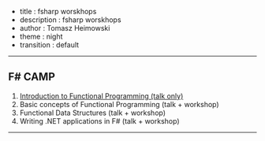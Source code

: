 - title : fsharp worskhops
- description : fsharp worskhops
- author : Tomasz Heimowski
- theme : night
- transition : default

***

## F# CAMP

1. [Introduction to Functional Programming (talk only)](http://theimowski.com/fsharp-workshops-intro)
2. Basic concepts of Functional Programming (talk + workshop)
3. Functional Data Structures (talk + workshop)
4. Writing .NET applications in F# (talk + workshop)

***